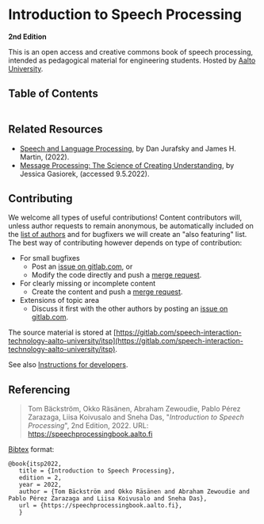 # Introduction to Speech Processing
**2nd Edition**


This is an open access and creative commons book of speech processing, intended as pedagogical material for engineering students. Hosted by [Aalto University](https://aalto.fi).

## Table of Contents

```{tableofcontents}
```

## Related Resources
- [Speech and Language Processing](https://web.stanford.edu/~jurafsky/slp3/), by Dan Jurafsky and James H. Martin, (2022).
- [Message Processing: The Science of Creating Understanding](http://pressbooks-dev.oer.hawaii.edu/messageprocessing/), by Jessica Gasiorek, (accessed 9.5.2022).


## Contributing

We welcome all types of useful contributions! Content contributors will, unless author requests to remain anonymous, be automatically included on the [list of authors](authors.md) and for bugfixers we will create an "also featuring" list. 
The best way of contributing however depends on type of contribution:

- For small bugfixes
   - Post an [issue on gitlab.com](https://gitlab.com/speech-interaction-technology-aalto-university/itsp/-/issues), or    
   - Modify the code directly and push a [merge request](https://gitlab.com/speech-interaction-technology-aalto-university/itsp/-/merge_requests).
- For clearly missing or incomplete content
   - Create the content and push a [merge request](https://gitlab.com/speech-interaction-technology-aalto-university/itsp/-/merge_requests). 
- Extensions of topic area
   - Discuss it first with the other authors by posting an [issue on gitlab.com](https://gitlab.com/speech-interaction-technology-aalto-university/itsp/-/issues).

The source material is stored at [https://gitlab.com/speech-interaction-technology-aalto-university/itsp](https://gitlab.com/speech-interaction-technology-aalto-university/itsp). 

See also [Instructions for developers](developers.md).



## Referencing

> Tom Bäckström, Okko Räsänen, Abraham Zewoudie, Pablo Pérez Zarazaga, Liisa Koivusalo and Sneha Das, "*Introduction to Speech Processing*", 2nd Edition, 2022. URL: https://speechprocessingbook.aalto.fi

[Bibtex](http://www.bibtex.org/) format:

    @book{itsp2022,
       title = {Introduction to Speech Processing},
       edition = 2,
       year = 2022,
       author = {Tom Bäckström and Okko Räsänen and Abraham Zewoudie and Pablo Pérez Zarazaga and Liisa Koivusalo and Sneha Das},
       url = {https://speechprocessingbook.aalto.fi},
       }
